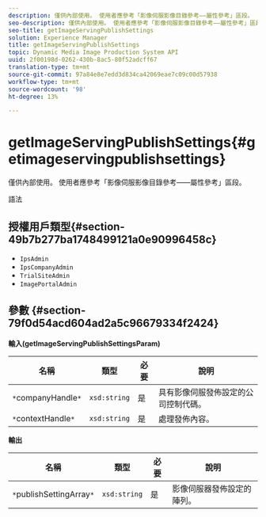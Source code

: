 ```yaml
---
description: 僅供內部使用。 使用者應參考「影像伺服影像目錄參考——屬性參考」區段。
seo-description: 僅供內部使用。 使用者應參考「影像伺服影像目錄參考——屬性參考」區段。
seo-title: getImageServingPublishSettings
solution: Experience Manager
title: getImageServingPublishSettings
topic: Dynamic Media Image Production System API
uuid: 2f00198d-0262-430b-8ac5-80f52adcff67
translation-type: tm+mt
source-git-commit: 97a84e8e7edd3d834ca42069eae7c09c00d57938
workflow-type: tm+mt
source-wordcount: '98'
ht-degree: 13%

---
```



# getImageServingPublishSettings{#getimageservingpublishsettings}

僅供內部使用。 使用者應參考「影像伺服影像目錄參考——屬性參考」區段。

語法

## 授權用戶類型{#section-49b7b277ba1748499121a0e90996458c}

* `IpsAdmin`
* `IpsCompanyAdmin`
* `TrialSiteAdmin`
* `ImagePortalAdmin`

## 參數 {#section-79f0d54acd604ad2a5c96679334f2424}

**輸入(getImageServingPublishSettingsParam)**

| 名稱 | 類型 | 必要 | 說明 |
|---|---|---|---|
| `*`companyHandle`*` | `xsd:string` | 是 | 具有影像伺服發佈設定的公司控制代碼。 |
| `*`contextHandle`*` | `xsd:string` | 是 | 處理發佈內容。 |

**輸出**

| 名稱 | 類型 | 必要 | 說明 |
|---|---|---|---|
| `*`publishSettingArray`*` | `xsd:string` | 是 | 影像伺服器發佈設定的陣列。 |

